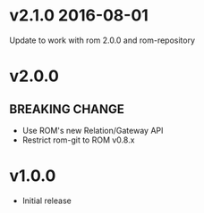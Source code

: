# v2.1.0 2016-08-01

Update to work with rom 2.0.0 and rom-repository

# v2.0.0

## BREAKING CHANGE

  * Use ROM's new Relation/Gateway API
  * Restrict rom-git to ROM v0.8.x

# v1.0.0

* Initial release
